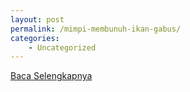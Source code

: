 ```yaml
---
layout: post
permalink: /mimpi-membunuh-ikan-gabus/
categories:
    - Uncategorized
---
```


[Baca Selengkapnya](/08)